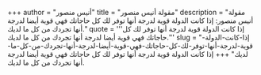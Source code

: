 +++
author = "أنيس منصور"
title = "مقولة أنيس منصور"
description = "مقولة أنيس منصور: إذا كانت الدولة قوية لدرجة أنها توفر لك كل حاجاتك فهي قوية أيضا لدرجة أنها تجردك من كل ما لديك."
quote = '''إذا كانت الدولة قوية لدرجة أنها توفر لك كل حاجاتك فهي قوية أيضا لدرجة أنها تجردك من كل ما لديك.''' 
slug = "إذا-كانت-الدولة-قوية-لدرجة-أنها-توفر-لك-كل-حاجاتك-فهي-قوية-أيضا-لدرجة-أنها-تجردك-من-كل-ما-لديك"
+++
إذا كانت الدولة قوية لدرجة أنها توفر لك كل حاجاتك فهي قوية أيضا لدرجة أنها تجردك من كل ما لديك.
